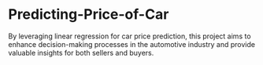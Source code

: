 # Predicting-Price-of-Car
By leveraging linear regression for car price prediction, this project aims to enhance decision-making processes in the automotive industry and provide valuable insights for both sellers and buyers.
